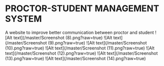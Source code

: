 # PROCTOR-STUDENT MANAGEMENT SYSTEM
A website to improve better communication between proctor and student
![Alt text](/master/Screenshot (8).png?raw=true)
![Alt text](/master/Screenshot (9).png?raw=true)
![Alt text](/master/Screenshot (10).png?raw=true)
![Alt text](/master/Screenshot (11).png?raw=true)
![Alt text](/master/Screenshot (12).png?raw=true)
![Alt text](/master/Screenshot (13).png?raw=true)
![Alt text](/master/Screenshot (14).png?raw=true)
